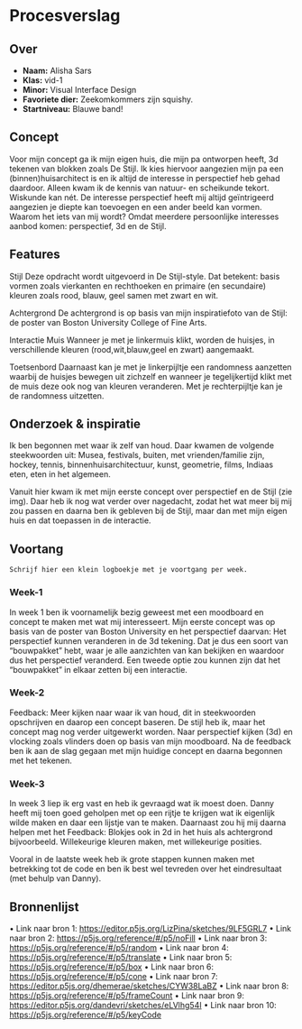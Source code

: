 <!-- Vergeet je niet de comments uit te zetten voordat je begint met typen? 💬 -->

# Procesverslag

## Over
* **Naam:** Alisha Sars
* **Klas:** vid-1
* **Minor:** Visual Interface Design
* **Favoriete dier:** Zeekomkommers zijn squishy.
* **Startniveau:** Blauwe band!

## Concept

Voor mijn concept ga ik mijn eigen huis, die mijn pa ontworpen heeft, 3d tekenen van blokken zoals De Stijl. Ik kies hiervoor aangezien mijn pa een (binnen)huisarchitect is en ik altijd de interesse in perspectief heb gehad daardoor. Alleen kwam ik de kennis van natuur- en scheikunde tekort. Wiskunde kan nét. De interesse perspectief heeft mij altijd geïntrigeerd aangezien je diepte kan toevoegen en een ander beeld kan vormen. Waarom het iets van mij wordt? Omdat meerdere persoonlijke interesses aanbod komen: perspectief, 3d en de Stijl.  

## Features

Stijl
Deze opdracht wordt uitgevoerd in De Stijl-style. Dat betekent: basis vormen zoals vierkanten en rechthoeken en primaire (en secundaire) kleuren zoals rood, blauw, geel samen met zwart en wit.  

Achtergrond
De achtergrond is op basis van mijn inspiratiefoto van de Stijl: de poster van Boston University College of Fine Arts. 

Interactie
Muis
Wanneer je met je linkermuis klikt, worden de huisjes, in verschillende kleuren (rood,wit,blauw,geel en zwart) aangemaakt. 

Toetsenbord
Daarnaast kan je met je linkerpijltje een randomness aanzetten waarbij de huisjes bewegen uit zichzelf en wanneer je tegelijkertijd klikt met de muis deze ook nog van kleuren veranderen. Met je rechterpijltje kan je de randomness uitzetten. 

## Onderzoek & inspiratie
Ik ben begonnen met waar ik zelf van houd. Daar kwamen de volgende steekwoorden uit:
Musea, festivals, buiten, met vrienden/familie zijn, hockey, tennis, binnenhuisarchitectuur, kunst, geometrie, films, Indiaas eten, eten in het algemeen.

Vanuit hier kwam ik met mijn eerste concept over perspectief en de Stijl (zie img). Daar heb ik nog wat verder over nagedacht, zodat het wat meer bij mij zou passen en daarna ben ik gebleven bij de Stijl, maar dan met mijn eigen huis en dat toepassen in de interactie. 

## Voortang

`Schrijf hier een klein logboekje met je voortgang per week.`

### Week-1
In week 1 ben ik voornamelijk bezig geweest met een moodboard en concept te maken met wat mij interesseert. Mijn eerste concept was op basis van de poster van Boston University en het perspectief daarvan: Het perspectief kunnen veranderen in de 3d tekening. Dat je dus een soort van “bouwpakket” hebt, waar je alle aanzichten van kan bekijken en waardoor dus het perspectief veranderd. 
Een tweede optie zou kunnen zijn dat het “bouwpakket” in elkaar zetten bij een interactie.   

### Week-2
Feedback: Meer kijken naar waar ik van houd, dit in steekwoorden opschrijven en daarop een concept baseren. De stijl heb ik, maar het concept mag nog verder uitgewerkt worden. Naar perspectief kijken (3d) en vlocking zoals vlinders doen op basis van mijn moodboard.
Na de feedback ben ik aan de slag gegaan met mijn huidige concept en daarna begonnen met het tekenen. 

### Week-3
In week 3 liep ik erg vast en heb ik gevraagd wat ik moest doen. Danny heeft mij toen goed geholpen met op een rijtje te krijgen wat ik eigenlijk wilde maken en daar een lijstje van te maken. Daarnaast zou hij mij daarna helpen met het Feedback: Blokjes ook in 2d in het huis als achtergrond bijvoorbeeld. Willekeurige kleuren maken, met willekeurige posities. 

Vooral in de laatste week heb ik grote stappen kunnen maken met betrekking tot de code en ben ik best wel tevreden over het eindresultaat (met behulp van Danny). 



## Bronnenlijst

•	Link naar bron 1: https://editor.p5js.org/LizPina/sketches/9LF5GRL7 
•	Link naar bron 2: https://p5js.org/reference/#/p5/noFill 
•	Link naar bron 3: https://p5js.org/reference/#/p5/random
•	Link naar bron 4: https://p5js.org/reference/#/p5/translate 
•	Link naar bron 5: https://p5js.org/reference/#/p5/box 
•	Link naar bron 6: https://p5js.org/reference/#/p5/cone 
•	Link naar bron 7: https://editor.p5js.org/dhemerae/sketches/CYW38LaBZ 
•	Link naar bron 8: https://p5js.org/reference/#/p5/frameCount 
•	Link naar bron 9: https://editor.p5js.org/dandevri/sketches/eLVlhg54I 
•	Link naar bron 10: https://p5js.org/reference/#/p5/keyCode 
